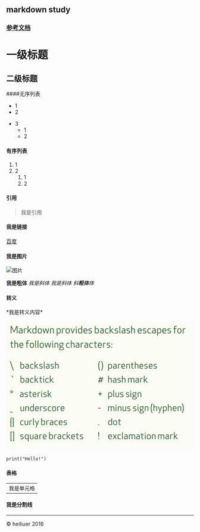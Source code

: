 ## markdown study
### [参考文档](markdown-cheatsheet-online.pdf)

# 一级标题
## 二级标题

####无序列表
- 1
- 2
* 3
    * 1
    * 2
#### 有序列表
1. 1
2. 2
    1. 1
    2. 2

#### 引用
> 我是引用

#### 我是链接
[百度](https://www.baidu.com)

#### 我是图片 
![图片](https://www.baidu.com/img/2016_10_09logo_61d59f1e74db0be41ffe1d31fb8edef3.png)


**我是粗体**
*我是斜体*
_我是斜体_
*斜**粗体**体*

#### 转义
\*我是转义内容\*

![图片看不到](escape.jpg)

`print("Hello!")`

#### 表格
<table>
<tr>
    <td>我是单元格</td>
</tr>
</table>

#### 我是分割线
***

&copy; heiliuer 2016


